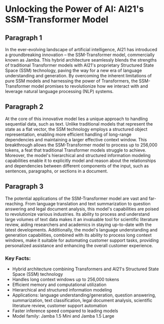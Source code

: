 # Unlocking the Power of AI: AI21's SSM-Transformer Model

## Paragraph 1
In the ever-evolving landscape of artificial intelligence, AI21 has introduced a groundbreaking innovation – the SSM-Transformer model, commercially known as Jamba. This hybrid architecture seamlessly blends the strengths of traditional Transformer models with AI21's proprietary Structured State Space (SSM) technology, paving the way for a new era of language understanding and generation. By overcoming the inherent limitations of pure SSM models and harnessing the power of Transformers, the SSM-Transformer model promises to revolutionize how we interact with and leverage natural language processing (NLP) systems.

## Paragraph 2 
At the core of this innovative model lies a unique approach to handling sequential data, such as text. Unlike traditional models that represent the state as a flat vector, the SSM technology employs a structured object representation, enabling more efficient handling of long-range dependencies and maintaining a larger effective context window. This breakthrough allows the SSM-Transformer model to process up to 256,000 tokens, a feat that traditional Transformer models struggle to achieve. Moreover, the model's hierarchical and structured information modeling capabilities enable it to explicitly model and reason about the relationships and dependencies between different components of the input, such as sentences, paragraphs, or sections in a document.

## Paragraph 3
The potential applications of the SSM-Transformer model are vast and far-reaching. From language translation and text summarization to question answering and legal document analysis, this model's capabilities are poised to revolutionize various industries. Its ability to process and understand large volumes of text data makes it an invaluable tool for scientific literature review, aiding researchers and academics in staying up-to-date with the latest developments. Additionally, the model's language understanding and generation capabilities, combined with its ability to process long context windows, make it suitable for automating customer support tasks, providing personalized assistance and enhancing the overall customer experience.

### Key Facts:

- Hybrid architecture combining Transformers and AI21's Structured State Space (SSM) technology
- Handles long context windows up to 256,000 tokens  
- Efficient memory and computational utilization
- Hierarchical and structured information modeling
- Applications: language understanding/generation, question answering, summarization, text classification, legal document analysis, scientific literature review, customer support automation
- Faster inference speed compared to leading models
- Model family: Jamba 1.5 Mini and Jamba 1.5 Large